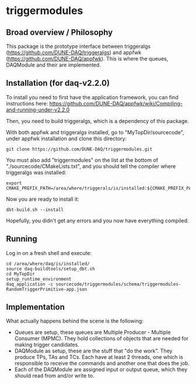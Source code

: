 # triggermodules

## Broad overview / Philosophy

This package is the prototype interface between triggeralgs (https://github.com/DUNE-DAQ/triggeralgs) and appfwk (https://github.com/DUNE-DAQ/appfwk). This is where the queues, DAQModule and their are implemented.

## Installation (for daq-v2.2.0)
To install you need to first have the application framework, you can find instructions here: https://github.com/DUNE-DAQ/appfwk/wiki/Compiling-and-running-under-v2.2.0

Then, you need to build triggeralgs, which is a dependency of this package.

With both appfwk and triggeralgs installed, go to "MyTopDir/sourcecode", under appfwk installation and clone this directory:
```
git clone https://github.com/DUNE-DAQ/triggermodules.git
```

You must also add "triggermodules" on the list at the bottom of "./sourcecode/CMakeLists.txt", and you should tell the compiler where triggeralgs was installed:
```
export CMAKE_PREFIX_PATH=/area/where/triggerals/is/installed:${CMAKE_PREFIX_PATH}
```

Now you are ready to install it:
```
dbt-build.sh --install
```

Hopefully, you didn't get any errors and you now have everything compiled.

## Running
Log in on a fresh shell and execute:
```
cd /area/where/daq/is/installed/
source daq-buildtools/setup_dbt.sh
cd MyTopDir
setup_runtime_environment
daq_application -c sourcecode/triggermodules/schema/triggermodules-RandomTriggerPrimitive-app.json
```

## Implementation

What actually happens behind the scene is the following:
 - Queues are setup, these queues are Multiple Producer - Multiple Consumer (MPMC). They hold collections of objects that are needed for making trigger candidates.
 - DAQModule as setup, these are the stuff that "do the work". They produce TPs, TAs and TCs. Each have at least 2 threads, one which is responsible to receive the commands and another one that does the job.
 - Each of the DAQModule are assigned input or output queue, which they should read from and/or write to.
